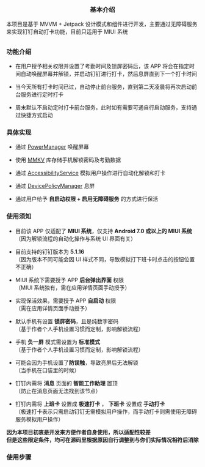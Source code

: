 <h3 align="center">基本介绍</h3>
本项目是基于 MVVM + Jetpack 设计模式和组件进行开发，主要通过无障碍服务来实现钉钉自动打卡功能，目前只适用于 MIUI 系统

##
### 功能介绍
<ul>
<li>
<p>
在用户授予相关权限并设置了考勤时间及锁屏密码后，该 APP 将会在指定时间自动唤醒屏幕并解锁，并启动钉钉进行打卡，然后息屏直到下一个打卡时间</p>
</li>
<li>
<p>
当今天所有打卡时间已过，自动停止前台服务，直到第二天凌晨将再次启动前台服务进行定时打卡
</p>
</li>
<li>
<p>
周末默认不启动定时打卡前台服务，此时如有需要可通自行启动服务，支持通过快捷方式启动
</p>
</li>
</ul>

### 具体实现
<ul>
<li>
<p>通过  <a href="https://developer.android.google.cn/reference/android/os/PowerManager?hl=en">PowerManager</a> 唤醒屏幕</p>
</li>
<li>
<p>使用 <a href="https://github.com/Tencent/MMKV">MMKV</a> 库存储手机解锁密码及考勤数据</p>
</li>
<li>
<p>通过 <a href="https://developer.android.google.cn/reference/android/accessibilityservice/AccessibilityService?hl=en">AccessibilityService</a> 模拟用户操作进行自动化解锁和打卡</p>
</li>
<li>
<p>通过 <a href="https://developer.android.google.cn/reference/android/app/admin/DevicePolicyManager?hl=en">DevicePolicyManager</a> 息屏</p>
</li>
<li>
<p>通过用户给予 <b>自启动权限 + 启用无障碍服务</b> 的方式进行保活</p>
</li>
</ul>

### 使用须知
<ul>
<li>
<p>目前该 APP 仅适配了 <b>MIUI 系统</b>，仅支持 <b>Android 7.0 或以上的 MIUI 系统</b><br>（因为解锁流程的自动化操作与系统 UI 界面有关）</p>
</li>
<li>
<p>目前支持的钉钉版本为 <b>5.1.16</b><br>（因为版本不同可能会因 UI 样式不同，导致模拟打下班卡时点击的按钮位置不正确）</p>
</li>
<li>
<p>MIUI 系统下需要授予 APP <b>后台弹出界面</b> 权限<br>
（MIUI 系统独有，需在应用详情页面手动授予）</p>
</li>
<li>
<p>实现保活效果，需要授予 APP <b>自启动</b> 权限</br>（需在应用详情页面手动授予）</p>
</li>
<li>
<p>默认手机有设置 <b>锁屏密码</b>，且是纯数字密码<br>（基于作者个人手机设置习惯而定制，影响解锁流程）</p>
</li>
<li>
<p>手机 <b>负一屏</b> 模式需设置为 <b>标准模式</b><br>（基于作者个人手机设置习惯而定制，影响解锁流程）</p>
</li>
<li>
<p>可能会因为手机设置了<b>防误触</b>，导致亮屏后无法解锁<br>（当手机在口袋里的时候）</p>
</li>
<li>
<p>钉钉内需将 <b>消息</b> 页面的 <b>智能工作助理</b> 置顶<br>（防止在消息页面无法找到该节点）</p>
</li>
<li>
<p>钉钉内需将 <b>上班卡</b> 设置成 <b>极速打卡</b> ， <b>下班卡</b> 设置成 <b>手动打卡</b><br>（极速打卡表示只需启动钉钉无需模拟用户操作，而手动打卡则需使用无障碍服务模拟用户操作）</p>
</li>
</ul>
<b>因为本项目初衷是开发来方便作者自身使用，所以适配性较差<br>但是这些限定条件，均可在源码里根据原因自行调整到与你们实际情况相符后消除</b>

### 使用步骤


